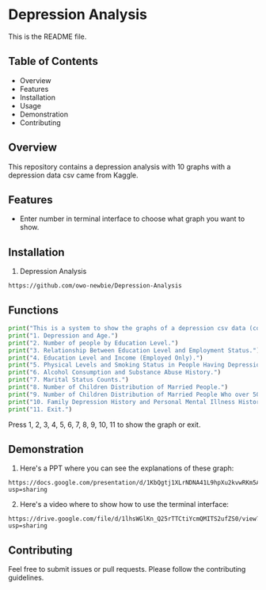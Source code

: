 # Depression Analysis

This is the README file.

## Table of Contents
- Overview
- Features
- Installation
- Usage
- Demonstration
- Contributing

## Overview
This repository contains a depression analysis with 10 graphs with a depression data csv came from Kaggle.

## Features
- Enter number in terminal interface to choose what graph you want to show.

## Installation
1. Depression Analysis
```
https://github.com/owo-newbie/Depression-Analysis
```


## Functions
```py
print("This is a system to show the graphs of a depression csv data (containing people who have depression only).")
print("1. Depression and Age.")
print("2. Number of people by Education Level.")
print("3. Relationship Between Education Level and Employment Status.")
print("4. Education Level and Income (Employed Only).")
print("5. Physical Levels and Smoking Status in People Having Depression.")
print("6. Alcohol Consumption and Substance Abuse History.")
print("7. Marital Status Counts.")
print("8. Number of Children Distribution of Married People.")
print("9. Number of Children Distribution of Married People Who over 50 Ages.")
print("10. Family Depression History and Personal Mental Illness History.")
print("11. Exit.")
``` 
Press 1, 2, 3, 4, 5, 6, 7, 8, 9, 10, 11 to show the graph or exit.

## Demonstration
1. Here's a PPT where you can see the explanations of these graph:
```
https://docs.google.com/presentation/d/1KbQgtj1XLrNDNA41L9hpXu2kvwRKm5AbuOI95BOV8EA/edit?usp=sharing
```

2. Here's a video where to show how to use the terminal interface:
```
https://drive.google.com/file/d/1lhsWGlKn_Q25rTTCtiYcmQMITS2ufZS0/view?usp=sharing
```

## Contributing
Feel free to submit issues or pull requests. Please follow the contributing guidelines.
